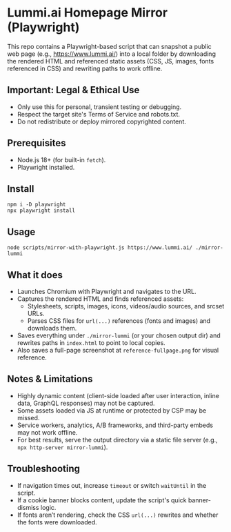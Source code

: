 Lummi.ai Homepage Mirror (Playwright)
=====================================

This repo contains a Playwright-based script that can snapshot a public web page (e.g., https://www.lummi.ai/) into a local folder by downloading the rendered HTML and referenced static assets (CSS, JS, images, fonts referenced in CSS) and rewriting paths to work offline.

Important: Legal & Ethical Use
------------------------------
- Only use this for personal, transient testing or debugging.
- Respect the target site's Terms of Service and robots.txt.
- Do not redistribute or deploy mirrored copyrighted content.

Prerequisites
-------------
- Node.js 18+ (for built-in `fetch`).
- Playwright installed.

Install
-------

```
npm i -D playwright
npx playwright install
```

Usage
-----

```
node scripts/mirror-with-playwright.js https://www.lummi.ai/ ./mirror-lummi
```

What it does
------------
- Launches Chromium with Playwright and navigates to the URL.
- Captures the rendered HTML and finds referenced assets:
  - Stylesheets, scripts, images, icons, videos/audio sources, and srcset URLs.
  - Parses CSS files for `url(...)` references (fonts and images) and downloads them.
- Saves everything under `./mirror-lummi` (or your chosen output dir) and rewrites paths in `index.html` to point to local copies.
- Also saves a full-page screenshot at `reference-fullpage.png` for visual reference.

Notes & Limitations
-------------------
- Highly dynamic content (client-side loaded after user interaction, inline data, GraphQL responses) may not be captured.
- Some assets loaded via JS at runtime or protected by CSP may be missed.
- Service workers, analytics, A/B frameworks, and third-party embeds may not work offline.
- For best results, serve the output directory via a static file server (e.g., `npx http-server mirror-lummi`).

Troubleshooting
---------------
- If navigation times out, increase `timeout` or switch `waitUntil` in the script.
- If a cookie banner blocks content, update the script's quick banner-dismiss logic.
- If fonts aren’t rendering, check the CSS `url(...)` rewrites and whether the fonts were downloaded.

